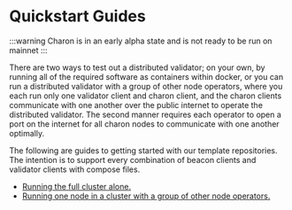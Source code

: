 # Quickstart Guides

:::warning
Charon is in an early alpha state and is not ready to be run on mainnet
:::

There are two ways to test out a distributed validator; on your own, by running all of the required software as containers within docker, or you can run a distributed validator with a group of other node operators, where you each run only one validator client and charon client, and the charon clients communicate with one another over the public internet to operate the distributed validator. The second manner requires each operator to open a port on the internet for all charon nodes to communicate with one another optimally. 

The following are guides to getting started with our template repositories. The intention is to support every combination of beacon clients and validator clients with compose files. 

- [Running the full cluster alone.](./quickstart-alone.md)
- [Running one node in a cluster with a group of other node operators.](./group/quickstart-group-launchpad.md)